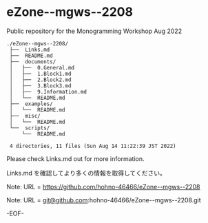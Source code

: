 # eZone--mgws--2208

Public repository for the Monogramming Workshop Aug 2022

    ./eZone--mgws--2208/
     ├──  Links.md
     ├──  README.md
     ├──  documents/
     │   ├──  0.General.md
     │   ├──  1.Block1.md
     │   ├──  2.Block2.md
     │   ├──  3.Block3.md
     │   ├──  9.Information.md
     │   └──  README.md
     ├──  examples/
     │   └──  README.md
     ├──  misc/
     │   └──  README.md
     └──  scripts/
         └──  README.md
     
     4 directories, 11 files (Sun Aug 14 11:22:39 JST 2022)

Please check Links.md out for more information.

Links.md を確認してより多くの情報を取得してください。

Note: URL = https://github.com/hohno-46466/eZone--mgws--2208

Note: URL = git@github.com:hohno-46466/eZone--mgws--2208.git

-EOF-
